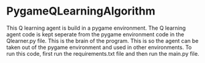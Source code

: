 # PygameQLearningAlgorithm

This Q learning agent is build in a pygame environment. The Q learning agent code is kept seperate from the pygame environment code in the Qlearner.py file. This is the brain of the program. This is so the agent can be taken out of the pygame environment and used in other environments. To run this code, first run the requirements.txt file and then run the main.py file.
